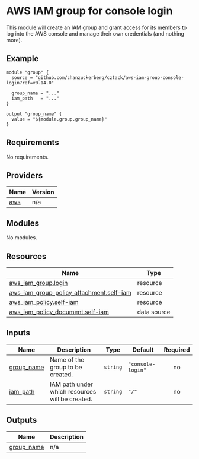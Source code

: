 # AWS IAM group for console login

This module will create an IAM group and grant access for its members to log into the AWS console and manage their own credentials (and nothing more).

## Example 

```hcl
module "group" {
  source = "github.com/chanzuckerberg/cztack/aws-iam-group-console-login?ref=v0.14.0"

  group_name = "..."
  iam_path   = "..."
}

output "group_name" {
  value = "${module.group.group_name}"
}
```

<!-- START -->
## Requirements

No requirements.

## Providers

| Name | Version |
|------|---------|
| <a name="provider_aws"></a> [aws](#provider\_aws) | n/a |

## Modules

No modules.

## Resources

| Name | Type |
|------|------|
| [aws_iam_group.login](https://registry.terraform.io/providers/hashicorp/aws/latest/docs/resources/iam_group) | resource |
| [aws_iam_group_policy_attachment.self-iam](https://registry.terraform.io/providers/hashicorp/aws/latest/docs/resources/iam_group_policy_attachment) | resource |
| [aws_iam_policy.self-iam](https://registry.terraform.io/providers/hashicorp/aws/latest/docs/resources/iam_policy) | resource |
| [aws_iam_policy_document.self-iam](https://registry.terraform.io/providers/hashicorp/aws/latest/docs/data-sources/iam_policy_document) | data source |

## Inputs

| Name | Description | Type | Default | Required |
|------|-------------|------|---------|:--------:|
| <a name="input_group_name"></a> [group\_name](#input\_group\_name) | Name of the group to be created. | `string` | `"console-login"` | no |
| <a name="input_iam_path"></a> [iam\_path](#input\_iam\_path) | IAM path under which resources will be created. | `string` | `"/"` | no |

## Outputs

| Name | Description |
|------|-------------|
| <a name="output_group_name"></a> [group\_name](#output\_group\_name) | n/a |
<!-- END -->
